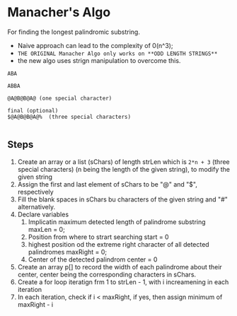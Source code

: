 # Manacher's Algo

For finding the longest palindromic substring.


- Naive approach can lead to the complexity of 0(n^3);
- `THE ORIGINAL Manacher Algo only works on **ODD LENGTH STRINGS**`
- the new algo uses strign manipulation to overcome this.
  
```
ABA

ABBA

@A@B@B@A@ (one special character)

final (optional)
$@A@B@B@A@%  (three special characters)


```
## Steps

1. Create an array or a list (sChars) of length strLen which is `2*n + 3` (three special characters) (n being the length of the given string), to modify the given string
2. Assign the first and last element of sChars to be "@" and "$", respectively
3. Fill the blank spaces in sChars bu characters of the given string and "#" alternatively.
4. Declare variables
   1. Implicatin maximum detected length of palindrome substring maxLen = 0;
   2. Position from where to strart searching start = 0
   3. highest position od the extreme right character of all detected palindromes maxRight = 0;
   4. Center of the detected palindrom center = 0
5. Create an array p[] to record the width of each palindrome about their center, center being the corresponding characters in sChars.
6. Create a for loop iteratign frm 1 to strLen - 1, with i increamening in each iteration
7. In each iteration, check if i < maxRight, if yes, then assign minimum of maxRight - i










